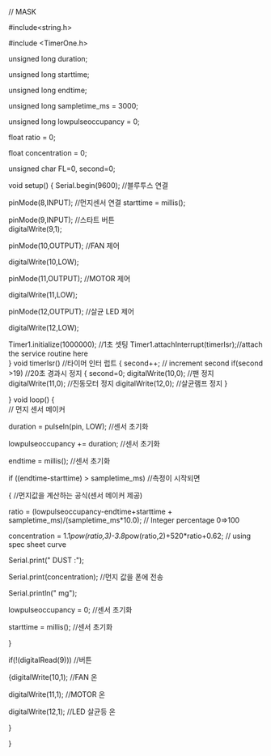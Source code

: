 // MASK 

#include<string.h>

#include <TimerOne.h>

unsigned long duration;

unsigned long starttime;

unsigned long endtime;

unsigned long sampletime_ms = 3000;

unsigned long lowpulseoccupancy = 0;

float ratio = 0;

float concentration = 0; 

unsigned char FL=0, second=0;

void setup()
{ Serial.begin(9600);		//블루투스 연결
  
  pinMode(8,INPUT);		//먼지센서 연결
  starttime = millis(); 
  
  pinMode(9,INPUT);  		//스타트 버튼  
  digitalWrite(9,1);	
  
  pinMode(10,OUTPUT);  		//FAN 제어 

digitalWrite(10,LOW);	   
  
  pinMode(11,OUTPUT);  		//MOTOR 제어 

digitalWrite(11,LOW);	
  
  pinMode(12,OUTPUT);  		//살균 LED 제어 

digitalWrite(12,LOW);	 
  
  Timer1.initialize(1000000); 	  //1초 셋팅
 Timer1.attachInterrupt(timerIsr);//attach the service routine here        
}
void timerIsr()			 //타이머 인터 럽트
{   second++;			// increment second
   if(second >19) 		//20초 경과시 정지
    {
     second=0;
     digitalWrite(10,0);	//팬 정지
     digitalWrite(11,0);	//진동모터 정지
     digitalWrite(12,0);	//살균램프 정지 
    }
   
}
void loop()
{   	 
// 먼지 센서 메이커 		

duration = pulseIn(pin, LOW);		//센서 초기화

lowpulseoccupancy += duration;	//센서 초기화

endtime = millis();			//센서 초기화

if ((endtime-starttime) > sampletime_ms) //측정이 시작되면

{ //먼지값을 계산하는 공식(센서 메이커 제공)   

ratio = (lowpulseoccupancy-endtime+starttime + sampletime_ms)/(sampletime_ms*10.0);  // Integer percentage 0=>100

concentration = 1.1*pow(ratio,3)-3.8*pow(ratio,2)+520*ratio+0.62; // using spec sheet curve

Serial.print("    DUST :");

Serial.print(concentration);  	//먼지 값을 폰에 전송

Serial.println(" mg");



lowpulseoccupancy = 0;		//센서 초기화

starttime = millis();		//센서 초기화


} 
   

if(!(digitalRead(9))) 	//버튼 

{digitalWrite(10,1);		//FAN 온

digitalWrite(11,1);		//MOTOR 온

digitalWrite(12,1);		//LED 살균등 온

} 

}
